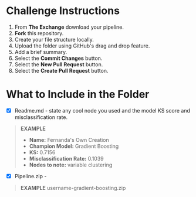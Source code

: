 # Challenge Instructions

1. From **The Exchange** download your pipeline.
2. **Fork** this repository.
3. Create your file structure locally. 
4. Upload the folder using GitHub's drag and drop feature.
5. Add a brief summary. 
6. Select the **Commit Changes** button.
7. Select the **New Pull Request** button.
8. Select the **Create Pull Request** button.

# What to Include in the Folder
- [x] Readme.md - state any cool node you used and the model KS score and misclassification rate.
>**EXAMPLE**
>* **Name:** Fernanda's Own Creation
>* **Champion Model:** Gradient Boosting
>* **KS:** 0.7156
>* **Misclassification Rate:** 0.1039
>* **Nodes to note:** variable clustering
- [x] Pipeline.zip - 
>**EXAMPLE** username-gradient-boosting.zip
